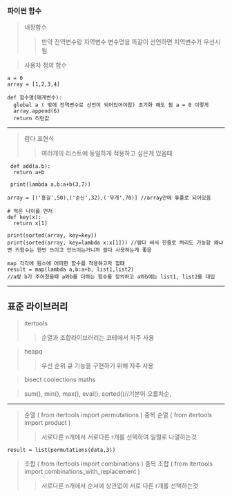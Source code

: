### 파이썬 함수 

> 내장함수
>> 만약 전역변수랑 지역변수 변수명을 똑같이 선언하면 지역변수가 우선시됨 

> 사용자 정의 함수

    a = 0 
    array = [1,2,3,4]
    
    def 함수명(매게변수):
      global a ( 밖에 전역변수로 선언이 되어있어야함) 초기화 해도 됨 a = 0 이렇게
      array.append(6)
      return 리턴값
      
 ----
 
 > 람다 표현식 
 >> 여러개의 리스트에 동일하게 적용하고 싶은게 있을때


     def add(a.b):
      return a+b
      
     print(lambda a,b:a+b(3,7))
     
    array = [('홍길',50),('순신',32),('무개',70)] //array안에 튜플로 되어있음 
     
    # 적은 나이를 먼저 
    def key(x):
      return x[1]
    
    print(sorted(array, key=key)) 
    print(sorted(array, key=lambda x:x[1])) //람다 써서 한줄로 처리도 가능함 왜냐면 키함수는 한번 쓰이고 안쓰이는거니까 람다 사용하는게 좋음
    
    map 각각에 원소에 어떠한 함수를 적용하고자 할떄
    result = map(lambda a,b:a+b, list1,list2)
    //a랑 b가 주어졌을때 a와b를 더하는 함수를 정의하고 a와b에는 list1, list2를 대입
    
----
## 표준 라이브러리
    
> itertools
>> 순열과 조합라이브러리는 코테에서 자주 사용

> heapq
>> 우선 순위 큐 기능을 구현하기 위해 자주 사용

> bisect coolections maths

> sum(), min(), max(), eval(), sorted()//기본이 오름차순, 
---- 
> 순열 ( from itertools import permutations )
> 중복 순열 ( from itertools import product )
>> 서로다른 n개에서 서로다른 r개를 선택하여 일렬로 나열하는것 

    result = list(permutations(data,3))

> 조합 ( from itertools import combinations )
> 중복 조합 ( from itertools import combinations_with_replacement )
>> 서로다른 n개에서 순서에 상관없이 서로 다른 r개를 선택하는것

 
